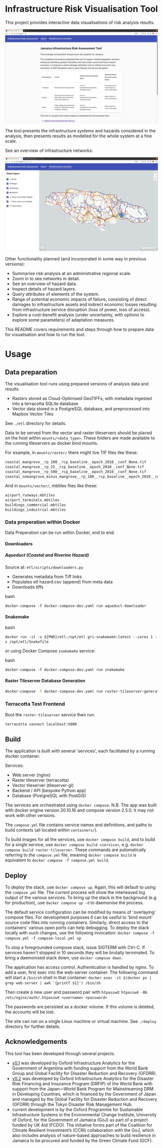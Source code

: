 # Infrastructure Risk Visualisation Tool

This project provides interactive data visualisations of risk analysis results.

![About](images/screenshot-about.png)

The tool presents the infrastructure systems and hazards considered in the
analysis, then presents results as modelled for the whole system at a fine
scale.

See an overview of infrastructure networks:

![Networks](images/screenshot-overview.png)

Other functionality planned (and incorporated in some way in previous versions):

- Summarise risk analysis at an administrative regional scale.
- Zoom in to see networks in detail.
- See an overview of hazard data.
- Inspect details of hazard layers.
- Query attributes of elements of the system.
- Range of potential economic impacts of failure, consisting of direct damages
  to infrastructure assets and indirect economic losses resulting from
  infrastructure service disruption (loss of power, loss of access).
- Explore a cost-benefit analysis (under uncertainty, with options to explore
  some parameters) of adaptation measures.

This README covers requirements and steps through how to prepare data for
visualisation and how to run the tool.

# Usage

## Data preparation

The visualisation tool runs using prepared versions of analysis data and
results
- Rasters stored as Cloud-Optimised GeoTIFFs, with metadata ingested into
  a terracotta SQLite database
- Vector data stored in a PostgreSQL database, and preprocessed into Mapbox
  Vector Tiles

See `./etl` directory for details.

Data to be served from the vector and raster tileservers should be placed on
the host within `mounts/<data_type>`. These folders are made available to the
running tileservers as docker bind mounts.

For example, in `mounts/raster/` there might live TIF files like these:
```
coastal_mangrove__rp_100__rcp_baseline__epoch_2010__conf_None.tif
coastal_mangrove__rp_25__rcp_baseline__epoch_2010__conf_None.tif
coastal_mangrove__rp_500__rcp_baseline__epoch_2010__conf_None.tif
coastal_nomangrove_minus_mangrove__rp_100__rcp_baseline__epoch_2010__conf_None.tif
```

And in `mounts/vector/`, mbtiles files like these:
```
airport_runways.mbtiles
airport_terminals.mbtiles
buildings_commercial.mbtiles
buildings_industrial.mbtiles
```

### Data preperation within Docker

Data Preperation can be run within Docker, end to end.

#### Downloaders

##### Aqueduct (Coastal and Riverine Hazard)

Source at: `etl/scripts/downloaders.py`

* Generates metadata from Tiff links
* Populates etl hazard.csv (append) from meta data
* Downloads tiffs

bash
```
docker-compose -f docker-compose-dev.yaml run aqueduct-downloader
```

#### Snakemake

bash
```
docker run -it -v ${PWD}/etl:/opt/etl gri-snakemake:latest --cores 1 -s /opt/etl/Snakefile
```

or using Docker Compose `snakemake` service:

bash
```
docker-compose -f docker-compose-dev.yaml run snakemake
```

#### Raster Tileserver Database Generation

```bash
docker-compose -f docker-compose-dev.yaml run raster-tileserver-generator
```

### Terracotta Test Frontend

Boot the `raster-tileserver` service then run:

```bash
terracotta connect localhost:5000
```

## Build

The application is built with several 'services', each facilitated by a running
docker container.

Services:
- Web server (nginx)
- Raster tileserver (terracotta)
- Vector tileserver (tileserver-gl)
- Backend / API (bespoke Python app)
- Database (PostgreSQL with PostGIS)

The services are orchestrated using `docker compose`. N.B. The app was built
with docker engine version 20.10.16 and compose version 2.5.0. It may not work
with other versions.

The `compose.yml` file contains service names and definitions, and paths to
build contexts (all located within `containers/`).

To build images for all the services, use `docker compose build`, and to build
for a single service, use `docker compose build <service>`, e.g.
`docker compose build raster-tileserver`. These commands are automatically
referring to the `compose.yml` file, meaning `docker compose build` is
equivalent to `docker compose -f compose.yml build`.

## Deploy

To deploy the stack, use `docker compose up`. Again, this will default to using
the `compose.yml` file. The current process will show the interleaved log
output of the various services. To bring up the stack in the background (e.g.
for production), use `docker compose up -d` to daemonise the process.

The default service configuration can be modified by means of 'overlaying'
compose files. For development purposes it can be useful to 'bind mount' source
code files into running containers. Similarly, direct access to the containers'
various open ports can help debugging. To deploy the stack locally with such
changes, use the following invocation:
`docker compose -f compose.yml -f compose-local.yml up`

To stop a foregrounded compose stack, issue SIGTERM with Ctrl-C. If services
haven't stopped in 10 seconds they will be brutally terminated. To bring a
daemonised stack down, use `docker compose down`.

The application has access control. Authentication is handled by nginx. To add
a user, first exec into the web-server container. The following command will
start a `/bin/sh` shell in that container:
`docker exec -it $(docker ps | grep web-server | awk '{printf $1}') /bin/sh`

Then create a new user and password pair with `htpasswd`:
`htpasswd -Bb /etc/nginx/auth/.htpasswd <username> <password>`

The passwords are persisted as a docker volume. If this volume is deleted, the
accounts will be lost.

The site can run on a single Linux machine or virtual machine. See `./deploy`
directory for further details.

## Acknowledgements

This tool has been developed through several projects.

- [v0.1](https://github.com/oi-analytics/oi-risk-vis/releases/tag/v0.1-argentina)
  was developed by Oxford Infrastructure Analytics for the Government of
  Argentina with funding support from the World Bank Group and Global Facility
  for Disaster Reduction and Recovery (GFDRR).
- [v0.2](https://github.com/oi-analytics/oi-risk-vis/releases/tag/v0.2.0-seasia)
  was developed by Oxford Infrastructure Analytics for the Disaster Risk
  Financing and Insurance Program (DRFIP) of the World Bank with support from
  the Japan&mdash;World Bank Program for Mainstreaming DRM in Developing
  Countries, which is financed by the Government of Japan and managed by the
  Global Facility for Disaster Reduction and Recovery (GFDRR) through the Tokyo
  Disaster Risk Management Hub.
- current development is by the Oxford Programme for Sustainable Infrastructure
  Systems in the Environmental Change Institute, University of Oxford, for the
  Government of Jamaica (GoJ) as part of a project funded by UK Aid (FCDO). The
  initiative forms part of the Coalition for Climate Resilient Investment’s
  (CCRI) collaboration with the GoJ, which also includes analysis of
  nature-based approaches to build resilience in Jamaica to be procured and
  funded by the Green Climate Fund (GCF).
